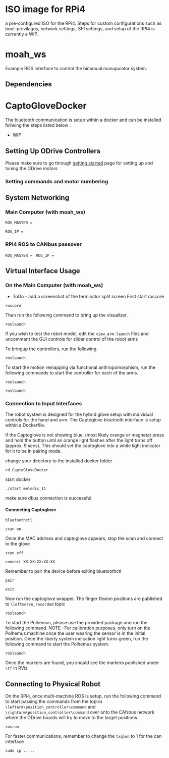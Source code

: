 # ISO image for RPi4
a pre-configured ISO for the RPi4. Steps for custom configurations such as boot-previlages, network settings, SPI settings, and setup of the RPI4 is currently a WIP.

# moah_ws

Example ROS interface to control the bimanual manupulator system.

## Dependencies


# CaptoGloveDocker

The bluetooth communication is setup within a docker and can be installed follwing the steps listed below :

* WIP

## Setting Up ODrive Controllers
Please make sure to go through [getting started](https://docs.odriverobotics.com/v/0.5.6/getting-started.html) page for setting up and tuning the ODrive motors

### Setting commands and motor numbering


## System Networking
### Main Computer (with moah_ws)

```
ROS_MASTER =
```

```
ROS_IP =
 ```
### RPi4 ROS to CANbus passover

```ROS_MASTER = ```
```ROS_IP = ```

## Virtual Interface Usage
### On the Main Computer (with moah_ws)
* ToDo - add a screenshot of the terminator split screen
First start roscore

```
roscore
```

Then run the following command to bring up the visualizer.

```
roslaunch
```

If you wish to test the robot model, edit the `view_arm.launch` files and uncomment the GUI controls for slider control of the robot arms


To bringup the controllers, run the following

```
roslaunch
```

To start the motion remapping via functional anthropomorphism, run the following commands to start the controller for each of the arms.

```
roslaunch
```

```
roslaunch
```

### Connection to Input Interfaces
The robot system is designed for the hybrid glove setup with individual controls for the hand and arm. 
The Captoglove bluetooth interface is setup within a Dockerfile. 

If the Captoglove is not showing blue, (most likely orange or magneta) press and hold the button until an orange light flashes after the light turns off (approx, 9 secs). This should set the captoglove into a white light indicator for it to be in pairing mode.

change your directory to the installed docker folder
```
cd CaptoGloveDocker
```

start docker

```
./start melodic_11
```

make sure dbus connection is successful

#### Connecting Captoglove
```
bluetoothctl
```

```
scan on
```

Once the MAC address and captoglove appears, stop the scan and connect to the glove
```
scan off
```

```
connect XX:XX:XX:XX:XX
```

Remember to pair the device before exiting bluetoothctl
```
pair
```

```
exit
```


Now run the captoglove wrapper. The finger flexion positions are published to `\leftservo_recorded` topic
```
roslaunch
```

To start the Polhemus, please use the provided package and run the following command.
NOTE : For calibration purposes, only turn on the Polhemus machine once the user wearing the sensor is in the initial position. Once the liberty system indication light turns green, run the following command to start the Polhemus system.

```
roslaunch
```

Once the markers are found, you should see the markers published under `\tf` in RViz


## Connecting to Physical Robot
On the RPi4, once multi-machine ROS is setup, run the following command to start passing the commands from the topics `\leftarm\position_controller\command` and `\rightarm\position_controller\command` over onto the CANbus network where the ODrive boards will try to move to the target positions.

```
rosrun
```

For faster communications, remember to change the `txqlen` to 1 for the can interface

```
sudo ip .....
```
